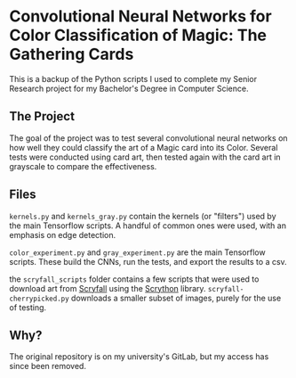 # Convolutional Neural Networks for Color Classification of Magic: The Gathering Cards

This is a backup of the Python scripts I used to complete my Senior Research project for my Bachelor's Degree in Computer Science.

## The Project

The goal of the project was to test several convolutional neural networks on how well they could classify the art of a Magic card into its Color. Several tests were conducted using card art, then tested again with the card art in grayscale to compare the effectiveness.

## Files

`kernels.py` and `kernels_gray.py` contain the kernels (or "filters") used by the main Tensorflow scripts. A handful of common ones were used, with an emphasis on edge detection.

`color_experiment.py` and `gray_experiment.py` are the main Tensorflow scripts. These build the CNNs, run the tests, and export the results to a csv.

the `scryfall_scripts` folder contains a few scripts that were used to download art from [Scryfall](https://scryfall.com/) using the [Scrython](https://github.com/NandaScott/Scrython) library. `scryfall-cherrypicked.py` downloads a smaller subset of images, purely for the use of testing.

## Why?

The original repository is on my university's GitLab, but my access has since been removed.

